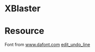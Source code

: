 XBlaster
========


Resource
========
Font from www.dafont.com [edit_undo_line](http://www.dafont.com/search.php?q=Edit+Undo+Line)